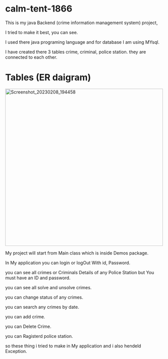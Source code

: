 # calm-tent-1866
This is my java Backend (crime information management system) project,

I tried to make it best, you can see.

I used there java programing language and for database I am using MYsql.

I have created there 3 tables crime, criminal, police station. they are connected to each other.

# Tables (ER daigram)

<img width="501" alt="Screenshot_20230208_194458" src="https://user-images.githubusercontent.com/101391397/217554577-3f3da174-b78f-42ac-b165-19d236e08462.png">


My project will start from Main class which is inside Demos package.

In My application you can login or logOut With id, Password.

you can see all crimes or Criminals Details of any Police Station but You must have an ID and password.

you can see all solve and unsolve crimes.

you can change status of any crimes.

you can search any crimes by date.

you can add crime.

you can Delete Crime.

you can Ragisterd police station.

so these thing i tried to make in My application and i also hendeld Exception.
